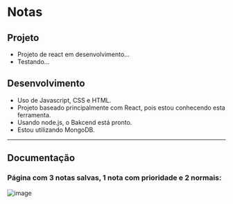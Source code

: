 # Notas

## Projeto
* Projeto de react em desenvolvimento...
* Testando...

## Desenvolvimento
* Uso de Javascript, CSS e HTML.
* Projeto baseado principalmente com React, pois estou conhecendo esta ferramenta.
* Usando node.js, o Bakcend está pronto.
* Estou utilizando MongoDB.

---

## Documentação
### Página com 3 notas salvas, 1 nota com prioridade e 2 normais:
![image](https://user-images.githubusercontent.com/41628589/126897497-b4e7eccb-0f0d-4d49-9dd5-ac8fe0059bc6.png)

